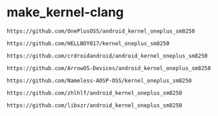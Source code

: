 # make_kernel-clang
```
https://github.com/OnePlusOSS/android_kernel_oneplus_sm8250
```
```
https://github.com/HELLBOY017/kernel_oneplus_sm8250
```
```
https://github.com/crdroidandroid/android_kernel_oneplus_sm8250
```
```
https://github.com/ArrowOS-Devices/android_kernel_oneplus_sm8250
```
```
https://github.com/Nameless-AOSP-OSS/kernel_oneplus_sm8250
```
```
https://github.com/zhlhlf/android_kernel_oneplus_sm8250
```
```
https://github.com/libxzr/android_kernel_oneplus_sm8250
```
